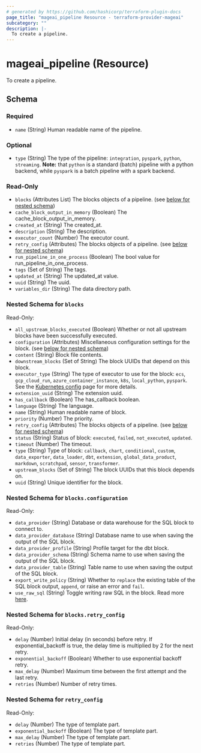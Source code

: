 ```yaml
---
# generated by https://github.com/hashicorp/terraform-plugin-docs
page_title: "mageai_pipeline Resource - terraform-provider-mageai"
subcategory: ""
description: |-
  To create a pipeline.
---
```


# mageai_pipeline (Resource)

To create a pipeline.



<!-- schema generated by tfplugindocs -->
## Schema

### Required

- `name` (String) Human readable name of the pipeline.

### Optional

- `type` (String) The type of the pipeline: `integration`, `pyspark`, `python`, `streaming`. **Note:** that `python` is a standard (batch) pipeline with a python backend, while `pyspark` is a batch pipeline with a spark backend.

### Read-Only

- `blocks` (Attributes List) The blocks objects of a pipeline. (see [below for nested schema](#nestedatt--blocks))
- `cache_block_output_in_memory` (Boolean) The cache_block_output_in_memory.
- `created_at` (String) The created_at.
- `description` (String) The description.
- `executor_count` (Number) The executor count.
- `retry_config` (Attributes) The blocks objects of a pipeline. (see [below for nested schema](#nestedatt--retry_config))
- `run_pipeline_in_one_process` (Boolean) The bool value for run_pipeline_in_one_process.
- `tags` (Set of String) The tags.
- `updated_at` (String) The updated_at value.
- `uuid` (String) The uuid.
- `variables_dir` (String) The data directory path.

<a id="nestedatt--blocks"></a>
### Nested Schema for `blocks`

Read-Only:

- `all_upstream_blocks_executed` (Boolean) Whether or not all upstream blocks have been successfully executed.
- `configuration` (Attributes) Miscellaneous configuration settings for the block. (see [below for nested schema](#nestedatt--blocks--configuration))
- `content` (String) Block file contents.
- `downstream_blocks` (Set of String) The block UUIDs that depend on this block.
- `executor_type` (String) The type of executor to use for the block: `ecs`, `gcp_cloud_run`, `azure_container_instance`, `k8s`, `local_python`, `pyspark`. See the [Kubernetes config](https://docs.mage.ai/production/configuring-production-settings/compute-resource#2-set-executor-type-and-customize-the-compute-resource-of-the-mage-executor) page for more details.
- `extension_uuid` (String) The extension uuid.
- `has_callback` (Boolean) The has_callback boolean.
- `language` (String) The language.
- `name` (String) Human readable name of block.
- `priority` (Number) The priority.
- `retry_config` (Attributes) The blocks objects of a pipeline. (see [below for nested schema](#nestedatt--blocks--retry_config))
- `status` (String) Status of block: `executed`, `failed`, `not_executed`, `updated`.
- `timeout` (Number) The timeout.
- `type` (String) Type of block: `callback`, `chart`, `conditional`, `custom`, `data_exporter`, `data_loader`, `dbt`, `extension`, `global_data_product`, `markdown`, `scratchpad`, `sensor`, `transformer`.
- `upstream_blocks` (Set of String) The block UUIDs that this block depends on.
- `uuid` (String) Unique identifier for the block.

<a id="nestedatt--blocks--configuration"></a>
### Nested Schema for `blocks.configuration`

Read-Only:

- `data_provider` (String) Database or data warehouse for the SQL block to connect to.
- `data_provider_database` (String) Database name to use when saving the output of the SQL block.
- `data_provider_profile` (String) Profile target for the dbt block.
- `data_provider_schema` (String) Schema name to use when saving the output of the SQL block.
- `data_provider_table` (String) Table name to use when saving the output of the SQL block.
- `export_write_policy` (String) Whether to `replace` the existing table of the SQL block output, `append`, or raise an error and `fail`.
- `use_raw_sql` (String) Toggle writing raw SQL in the block. Read more [here](https://docs.mage.ai/guides/blocks/sql-blocks#using-raw-sql).


<a id="nestedatt--blocks--retry_config"></a>
### Nested Schema for `blocks.retry_config`

Read-Only:

- `delay` (Number) Initial delay (in seconds) before retry. If exponential_backoff is true, the delay time is multiplied by 2 for the next retry.
- `exponential_backoff` (Boolean) Whether to use exponential backoff retry.
- `max_delay` (Number) Maximum time between the first attempt and the last retry.
- `retries` (Number) Number of retry times.



<a id="nestedatt--retry_config"></a>
### Nested Schema for `retry_config`

Read-Only:

- `delay` (Number) The type of template part.
- `exponential_backoff` (Boolean) The type of template part.
- `max_delay` (Number) The type of template part.
- `retries` (Number) The type of template part.
